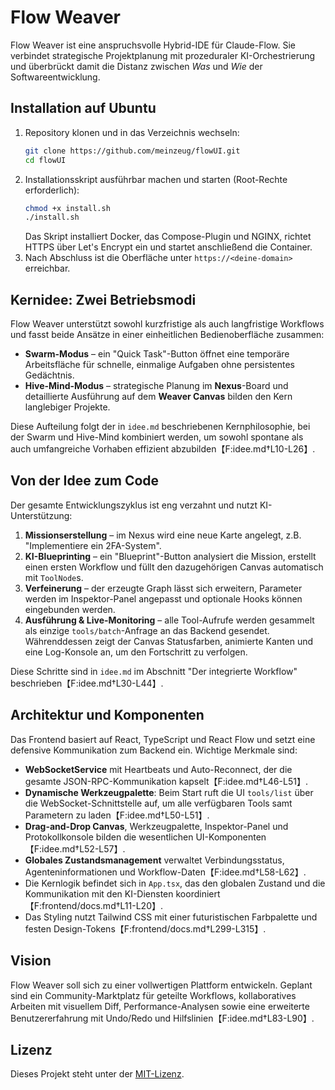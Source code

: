 # Flow Weaver

Flow Weaver ist eine anspruchsvolle Hybrid-IDE für Claude-Flow. Sie verbindet strategische Projektplanung mit prozeduraler KI-Orchestrierung und überbrückt damit die Distanz zwischen *Was* und *Wie* der Softwareentwicklung.

## Installation auf Ubuntu

1. Repository klonen und in das Verzeichnis wechseln:
   ```bash
   git clone https://github.com/meinzeug/flowUI.git
   cd flowUI
   ```
2. Installationsskript ausführbar machen und starten (Root-Rechte erforderlich):
   ```bash
   chmod +x install.sh
   ./install.sh
   ```
   Das Skript installiert Docker, das Compose-Plugin und NGINX, richtet HTTPS über Let's Encrypt ein und startet anschließend die Container.
3. Nach Abschluss ist die Oberfläche unter `https://<deine-domain>` erreichbar.

## Kernidee: Zwei Betriebsmodi

Flow Weaver unterstützt sowohl kurzfristige als auch langfristige Workflows und fasst beide Ansätze in einer einheitlichen Bedienoberfläche zusammen:

- **Swarm-Modus** – ein "Quick Task"-Button öffnet eine temporäre Arbeitsfläche für schnelle, einmalige Aufgaben ohne persistentes Gedächtnis.
- **Hive-Mind-Modus** – strategische Planung im **Nexus**-Board und detaillierte Ausführung auf dem **Weaver Canvas** bilden den Kern langlebiger Projekte.

Diese Aufteilung folgt der in `idee.md` beschriebenen Kernphilosophie, bei der Swarm und Hive-Mind kombiniert werden, um sowohl spontane als auch umfangreiche Vorhaben effizient abzubilden【F:idee.md†L10-L26】.

## Von der Idee zum Code

Der gesamte Entwicklungszyklus ist eng verzahnt und nutzt KI-Unterstützung:

1. **Missionserstellung** – im Nexus wird eine neue Karte angelegt, z.B. "Implementiere ein 2FA-System".
2. **KI-Blueprinting** – ein "Blueprint"-Button analysiert die Mission, erstellt einen ersten Workflow und füllt den dazugehörigen Canvas automatisch mit `ToolNode`s.
3. **Verfeinerung** – der erzeugte Graph lässt sich erweitern, Parameter werden im Inspektor-Panel angepasst und optionale Hooks können eingebunden werden.
4. **Ausführung & Live-Monitoring** – alle Tool-Aufrufe werden gesammelt als einzige `tools/batch`-Anfrage an das Backend gesendet. Währenddessen zeigt der Canvas Statusfarben, animierte Kanten und eine Log-Konsole an, um den Fortschritt zu verfolgen.

Diese Schritte sind in `idee.md` im Abschnitt "Der integrierte Workflow" beschrieben【F:idee.md†L30-L44】.

## Architektur und Komponenten

Das Frontend basiert auf React, TypeScript und React Flow und setzt eine defensive Kommunikation zum Backend ein. Wichtige Merkmale sind:

- **WebSocketService** mit Heartbeats und Auto-Reconnect, der die gesamte JSON-RPC-Kommunikation kapselt【F:idee.md†L46-L51】.
 - **Dynamische Werkzeugpalette**: Beim Start ruft die UI `tools/list` über die WebSocket-Schnittstelle auf, um alle verfügbaren Tools samt Parametern zu laden【F:idee.md†L50-L51】.
- **Drag-and-Drop Canvas**, Werkzeugpalette, Inspektor-Panel und Protokollkonsole bilden die wesentlichen UI-Komponenten【F:idee.md†L52-L57】.
- **Globales Zustandsmanagement** verwaltet Verbindungsstatus, Agenteninformationen und Workflow-Daten【F:idee.md†L58-L62】.
- Die Kernlogik befindet sich in `App.tsx`, das den globalen Zustand und die Kommunikation mit den KI-Diensten koordiniert【F:frontend/docs.md†L11-L20】.
- Das Styling nutzt Tailwind CSS mit einer futuristischen Farbpalette und festen Design-Tokens【F:frontend/docs.md†L299-L315】.

## Vision

Flow Weaver soll sich zu einer vollwertigen Plattform entwickeln. Geplant sind ein Community-Marktplatz für geteilte Workflows, kollaboratives Arbeiten mit visuellem Diff, Performance-Analysen sowie eine erweiterte Benutzererfahrung mit Undo/Redo und Hilfslinien【F:idee.md†L83-L90】.

## Lizenz

Dieses Projekt steht unter der [MIT-Lizenz](LICENSE).
